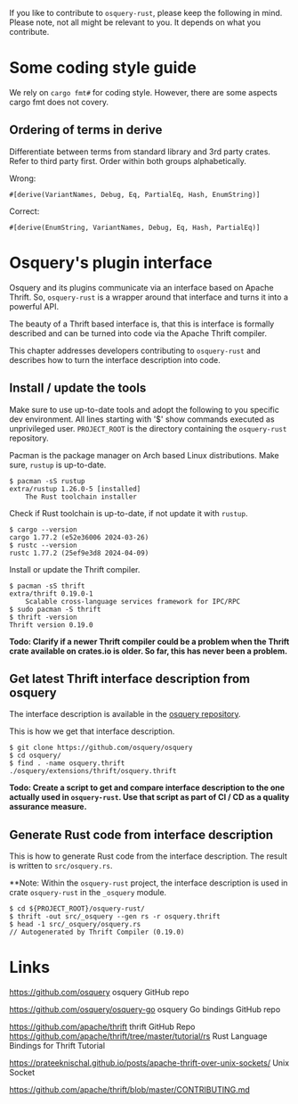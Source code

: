 If you like to contribute to `osquery-rust`, please keep the following in mind. Please note, not all might
be relevant to you. It depends on what you contribute.

# Some coding style guide

We rely on `cargo fmt#` for coding style. However, there are some aspects cargo fmt does not covery.

## Ordering of terms in derive

Differentiate between terms from standard library and 3rd party crates. Refer to 
third party first. Order within both groups alphabetically.

Wrong:

    #[derive(VariantNames, Debug, Eq, PartialEq, Hash, EnumString)]

Correct:

    #[derive(EnumString, VariantNames, Debug, Eq, Hash, PartialEq)]

# Osquery's plugin interface

Osquery and its plugins communicate via an interface based on Apache Thrift. So,
`osquery-rust` is a wrapper around that interface and turns it into a powerful API.

The beauty of a Thrift based interface is, that this is interface is formally described 
and can be turned into code via the Apache Thrift compiler.

This chapter addresses developers contributing to `osquery-rust` and describes 
how to turn the interface description into code.

## Install / update the tools

Make sure to use up-to-date tools and adopt the following to you specific dev 
environment. All lines starting with '$' show commands executed as unprivileged user.
`PROJECT_ROOT` is the directory containing the `osquery-rust` repository.

Pacman is the package manager on Arch based Linux distributions. Make sure, `rustup` 
is up-to-date.

    $ pacman -sS rustup
    extra/rustup 1.26.0-5 [installed]
        The Rust toolchain installer

Check if Rust toolchain is up-to-date, if not update it with `rustup`.

    $ cargo --version
    cargo 1.77.2 (e52e36006 2024-03-26)
    $ rustc --version
    rustc 1.77.2 (25ef9e3d8 2024-04-09)


Install or update the Thrift compiler.

    $ pacman -sS thrift
    extra/thrift 0.19.0-1
        Scalable cross-language services framework for IPC/RPC
    $ sudo pacman -S thrift
    $ thrift -version
    Thrift version 0.19.0

**Todo: Clarify if a newer Thrift compiler could be a problem when the Thrift crate 
available on crates.io is older. So far, this has never been a problem.**

## Get latest Thrift interface description from osquery

The interface description 
is available in the [osquery repository](https://github.com/osquery/osquery).

This is how we get that interface description.

    $ git clone https://github.com/osquery/osquery
    $ cd osquery/
    $ find . -name osquery.thrift
    ./osquery/extensions/thrift/osquery.thrift

**Todo: Create a script to get and compare interface description to the one actually 
used in `osquery-rust`. Use that script as part of CI / CD as a quality assurance measure.**

## Generate Rust code from interface description

This is how to generate Rust code from the interface description. The result is written 
to `src/osquery.rs`.

**Note: Within the `osquery-rust` project, the interface description is used in 
crate `osquery-rust` in the `_osquery` module.

    $ cd ${PROJECT_ROOT}/osquery-rust/
    $ thrift -out src/_osquery --gen rs -r osquery.thrift
    $ head -1 src/_osquery/osquery.rs
    // Autogenerated by Thrift Compiler (0.19.0)

# Links

https://github.com/osquery osquery GitHub repo

https://github.com/osquery/osquery-go osquery Go bindings GitHub repo

https://github.com/apache/thrift thrift GitHub Repo
https://github.com/apache/thrift/tree/master/tutorial/rs Rust Language Bindings for Thrift Tutorial

https://prateeknischal.github.io/posts/apache-thrift-over-unix-sockets/ Unix Socket

https://github.com/apache/thrift/blob/master/CONTRIBUTING.md
